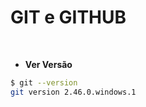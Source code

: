 # **GIT e GITHUB**
<br>



- **Ver Versão**
```bash
$ git --version
git version 2.46.0.windows.1
```